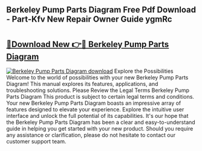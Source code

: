 ## Berkeley Pump Parts Diagram Free Pdf Download - Part-Kfv New Repair Owner Guide ygmRc

# <h2><a href="http://dfsmhq.blite.top/?on=Berkeley+Pump+Parts+Diagram">🔗Download New 👉🔴 Berkeley Pump Parts Diagram</a></h2>

[![Berkeley Pump Parts Diagram download](https://i.imgur.com/lujVjoI.png)](http://dfsmhq.blite.top/?on=Berkeley+Pump+Parts+Diagram)
Explore the Possibilities Welcome to the world of possibilities with your new Berkeley Pump Parts Diagram! This manual explores its features, applications, and troubleshooting solutions. Please Review the Legal Terms Berkeley Pump Parts Diagram This product is subject to certain legal terms and conditions. Your new Berkeley Pump Parts Diagram boasts an impressive array of features designed to elevate your experience. Explore the intuitive user interface and unlock the full potential of its capabilities. It's our hope that the Berkeley Pump Parts Diagram has been a clear and easy-to-understand guide in helping you get started with your new product. Should you require any assistance or clarification, please do not hesitate to contact our customer support team.
